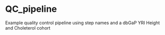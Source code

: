 # QC_pipeline
Example quality control pipeline using step names and a dbGaP YRI Height and Choleterol cohort
